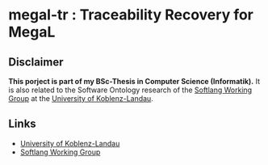 # megal-tr : Traceability Recovery for MegaL

## Disclaimer
**This porject is part of my BSc-Thesis in Computer Science (Informatik).**
It is also related to the Software Ontology research of the [Softlang Working Group](http://softlang.wikidot.com/) at the [University of Koblenz-Landau](http://www.uni-koblenz-landau.de).

## Links
- [University of Koblenz-Landau](http://www.uni-koblenz-landau.de)
- [Softlang Working Group](http://softlang.wikidot.com/)
